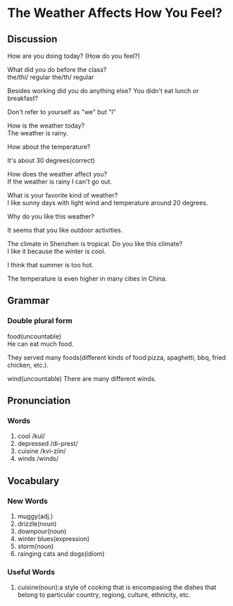 # The Weather Affects How You Feel?
## Discussion
How are you doing today? (How do you feel?)   


What did you do before the class?  
the/thi/ regular
the/th/ regular

Besides working did you do anything else? 
You didn't eat lunch or breakfast?  

Don't refer to yourself as "we" but "I"

How is the weather today?  
The weather is rainy.  

How about the temperature?  

It's about 30 degrees(correct)  

How does the weather affect you?  
If the weather is rainy I can't go out.  

What is your favorite kind of weather?  
I like sunny days with light wind and temperature around 20 degrees.  

Why do you like this weather?  

It seems that you like outdoor activities.  

The climate in Shenzhen is tropical. Do you like this climate?   
I like it because the winter is cool.  

I think that summer is too hot. 

The temperature is even higher in many cities in China.  


## Grammar
### Double plural form
food(uncountable)  
He can eat much food.  

They served many foods(different kinds of food:pizza, spaghetti, bbq, fried chicken, etc.).

wind(uncountable)
There are many different winds.  

## Pronunciation
### Words
1. cool /kul/
1. depressed /di-prest/
1. cuisine /kvi-ziin/
1. winds /winds/

## Vocabulary
### New Words
1. muggy(adj.)
1. drizzle(noun)
1. downpour(noun)
1. winter blues(expression)
1. storm(noun)
1. rainging cats and dogs(idiom)

### Useful Words
1. cuisine(noun):a style of cooking that is encompasing the dishes that belong to particular country, regiong, culture, ethnicity, etc.
